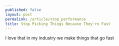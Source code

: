 ```yaml
---
published: false
layout: post
permalink: /article/stop_performance
title: Stop Picking Things Because They're Fast
---
```


I love that in my industry we make things that go fast
